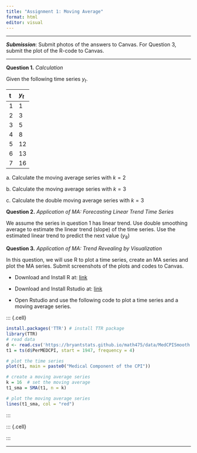 ```yaml
---
title: "Assignment 1: Moving Average"
format: html
editor: visual
---
```




------------------------------------------------------------------------

***Submission***: Submit photos of the answers to Canvas.  For Question 3, submit the plot of the R-code to Canvas. 








------------------------------------------------------------------------

**Question 1.** *Calculation*

Given the following time series $y_t$. 

| t | $y_t$ |
|:---|:-------|
| 1 | 1     |
| 2 | 3     |
| 3 | 5     |
| 4 | 8     |
| 5 | 12    |
| 6 | 13    |
| 7 | 16    |

  a. Calculate the moving average series with  $k = 2$
  
  b. Calculate the moving average series with  $k = 3$

  c. Calculate the double moving average series with  $k = 3$
  

**Question 2.** *Application of MA: Forecasting Linear Trend Time Series*

We assume the series in question 1 has linear trend. Use double smoothing average to estimate the linear trend (slope) of the time series. Use the estimated linear trend to predict the next value ($y_8$) 

**Question 3.** *Application of MA: Trend Revealing by Visualization*

In this question, we will use R to plot a time series, create an MA series and plot the MA series. Submit screenshots of the plots and codes to Canvas.

- Download and Install R at: [link](https://cran.r-project.org/bin/windows/base/R-4.3.2-win.exe)

- Download and Install Rstudio at: [link](https://download1.rstudio.org/electron/windows/RStudio-2023.12.0-369.exe)

- Open Rstudio and use the following code to plot a time series and a moving average series. 




::: {.cell}

```{.r .cell-code}
install.packages('TTR') # install TTR package
library(TTR)
# read data
d <- read.csv('https://bryantstats.github.io/math475/data/MedCPISmooth.csv')
t1 = ts(d$PerMEDCPI, start = 1947, frequency = 4)

# plot the time series
plot(t1, main = paste0("Medical Component of the CPI"))

# create a moving average series
k = 16  # set the moving average 
t1_sma = SMA(t1, n = k)

# plot the moving average series
lines(t1_sma, col = "red")
```
:::

::: {.cell}

:::



------------------------------------------------------------------------

